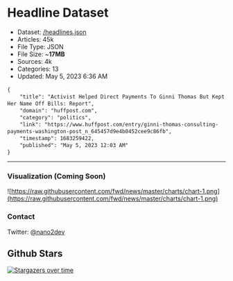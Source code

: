 # Headline Dataset

- Dataset: [/headlines.json](https://raw.githubusercontent.com/fwd/news/master/headlines.json) 
- Articles: 45k
- File Type: JSON
- File Size: ~**17MB**
- Sources: 4k
- Categories: 13
- Updated: May 5, 2023 6:36 AM

```
{
    "title": "Activist Helped Direct Payments To Ginni Thomas But Kept Her Name Off Bills: Report",
    "domain": "huffpost.com",
    "category": "politics",
    "link": "https://www.huffpost.com/entry/ginni-thomas-consulting-payments-washington-post_n_645457d9e4b0452cee9c86fb",
    "timestamp": 1683259422,
    "published": "May 5, 2023 12:03 AM"
}
```

---

### Visualization (Coming Soon)

![https://raw.githubusercontent.com/fwd/news/master/charts/chart-1.png](https://raw.githubusercontent.com/fwd/news/master/charts/chart-1.png)

### Contact 

Twitter: [@nano2dev](https://twitter.com/nano2dev)

## Github Stars

[![Stargazers over time](https://starchart.cc/fwd/news.svg)](https://starchart.cc/fwd/news)
